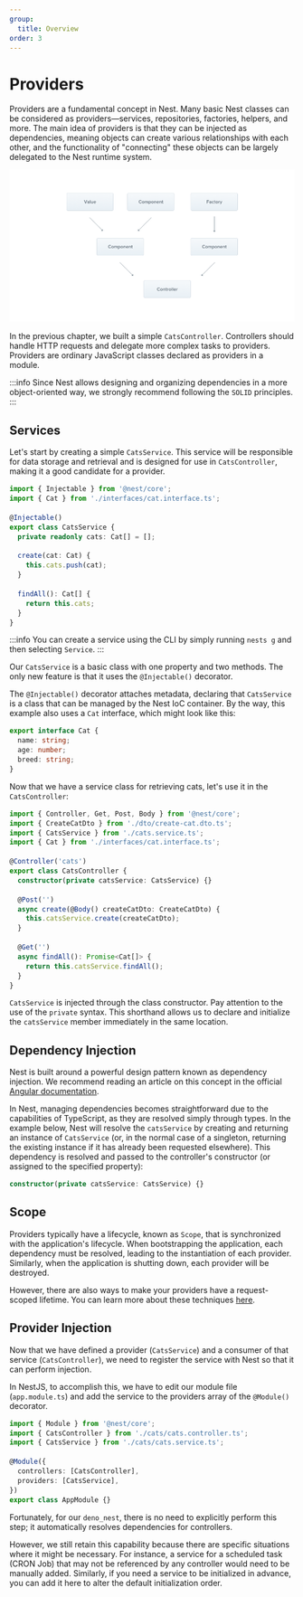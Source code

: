 ```yaml
---
group:
  title: Overview
order: 3
---
```


# Providers

Providers are a fundamental concept in Nest. Many basic Nest classes can be considered as providers—services, repositories, factories, helpers, and more. The main idea of providers is that they can be injected as dependencies, meaning objects can create various relationships with each other, and the functionality of "connecting" these objects can be largely delegated to the Nest runtime system.

![image.png](./images/provider.png)

In the previous chapter, we built a simple `CatsController`. Controllers should handle HTTP requests and delegate more complex tasks to providers. Providers are ordinary JavaScript classes declared as providers in a module.

:::info
Since Nest allows designing and organizing dependencies in a more object-oriented way, we strongly recommend following the `SOLID` principles.
:::

## Services

Let's start by creating a simple `CatsService`. This service will be responsible for data storage and retrieval and is designed for use in `CatsController`, making it a good candidate for a provider.

```typescript
import { Injectable } from '@nest/core';
import { Cat } from './interfaces/cat.interface.ts';

@Injectable()
export class CatsService {
  private readonly cats: Cat[] = [];

  create(cat: Cat) {
    this.cats.push(cat);
  }

  findAll(): Cat[] {
    return this.cats;
  }
}
```

:::info
You can create a service using the CLI by simply running `nests g` and then selecting `Service`.
:::

Our `CatsService` is a basic class with one property and two methods. The only new feature is that it uses the `@Injectable()` decorator.

The `@Injectable()` decorator attaches metadata, declaring that `CatsService` is a class that can be managed by the Nest IoC container. By the way, this example also uses a `Cat` interface, which might look like this:

```typescript
export interface Cat {
  name: string;
  age: number;
  breed: string;
}
```

Now that we have a service class for retrieving cats, let's use it in the `CatsController`:

```typescript
import { Controller, Get, Post, Body } from '@nest/core';
import { CreateCatDto } from './dto/create-cat.dto.ts';
import { CatsService } from './cats.service.ts';
import { Cat } from './interfaces/cat.interface.ts';

@Controller('cats')
export class CatsController {
  constructor(private catsService: CatsService) {}

  @Post('')
  async create(@Body() createCatDto: CreateCatDto) {
    this.catsService.create(createCatDto);
  }

  @Get('')
  async findAll(): Promise<Cat[]> {
    return this.catsService.findAll();
  }
}
```

`CatsService` is injected through the class constructor. Pay attention to the use of the `private` syntax. This shorthand allows us to declare and initialize the `catsService` member immediately in the same location.

## Dependency Injection

Nest is built around a powerful design pattern known as dependency injection. We recommend reading an article on this concept in the official [Angular documentation](https://angular.io/guide/dependency-injection).

In Nest, managing dependencies becomes straightforward due to the capabilities of TypeScript, as they are resolved simply through types. In the example below, Nest will resolve the `catsService` by creating and returning an instance of `CatsService` (or, in the normal case of a singleton, returning the existing instance if it has already been requested elsewhere). This dependency is resolved and passed to the controller's constructor (or assigned to the specified property):

```typescript
constructor(private catsService: CatsService) {}
```

## Scope

Providers typically have a lifecycle, known as `Scope`, that is synchronized with the application's lifecycle. When bootstrapping the application, each dependency must be resolved, leading to the instantiation of each provider. Similarly, when the application is shutting down, each provider will be destroyed.

However, there are also ways to make your providers have a request-scoped lifetime. You can learn more about these techniques [here](./13_scope.en-US.md).

## Provider Injection

Now that we have defined a provider (`CatsService`) and a consumer of that service (`CatsController`), we need to register the service with Nest so that it can perform injection.

In NestJS, to accomplish this, we have to edit our module file (`app.module.ts`) and add the service to the providers array of the `@Module()` decorator.

```typescript
import { Module } from '@nest/core';
import { CatsController } from './cats/cats.controller.ts';
import { CatsService } from './cats/cats.service.ts';

@Module({
  controllers: [CatsController],
  providers: [CatsService],
})
export class AppModule {}
```

Fortunately, for our `deno_nest`, there is no need to explicitly perform this step; it automatically resolves dependencies for controllers.

However, we still retain this capability because there are specific situations where it might be necessary. For instance, a service for a scheduled task (CRON Job) that may not be referenced by any controller would need to be manually added. Similarly, if you need a service to be initialized in advance, you can add it here to alter the default initialization order.

